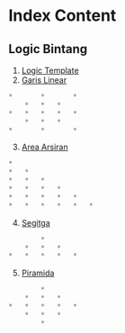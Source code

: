 # Index Content
## 	Logic Bintang
1. [Logic Template](https://arrizaqu.github.io/logic/template)
2. [Garis Linear](https://arrizaqu.github.io/logic/garis_linear)
```js
*	 	*	 	*
 	*	*	*	 
*	*	*	*	*
 	*	*	*	 
*	 	*	 	*
```

3. [Area Arsiran](https://arrizaqu.github.io/logic/area_arsiran)
```js	 	 	 	 	 	 
*	 	 	 	 	 
*	*	 	 	 	 
*	*	*	 	 	 
*	*	*	*	 	 
*	*	*	*	*	 
*	*	*	*	*	*
```

4. [Segitga](https://arrizaqu.github.io/logic/segitiga)
```js
 	 	*	 	 
 	*	*	*	 
*	*	*	*	*
```

5. [Piramida](https://arrizaqu.github.io/logic/piramida)

```java
		*	 	 
	*	*	*	 
*	*	*	*	*
	*	*	*	 
		*
```